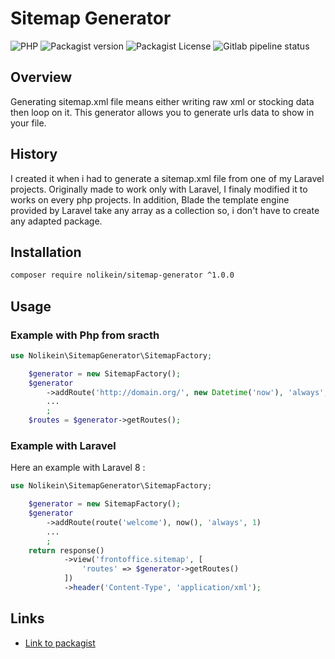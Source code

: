 # Sitemap Generator

![PHP](https://img.shields.io/packagist/php-v/nolikein/sitemap-generator) ![Packagist version](https://img.shields.io/packagist/v/nolikein/sitemap-generator) ![Packagist License](https://img.shields.io/packagist/l/nolikein/sitemap-generator) ![Gitlab pipeline status](https://img.shields.io/gitlab/pipeline/Come-Wasik/sitemap-generator/master)

## Overview

Generating sitemap.xml file means either writing raw xml or stocking data then loop on it. This generator allows you to generate urls data to show in your file.

## History

I created it when i had to generate a sitemap.xml file from one of my Laravel projects. Originally made to work only with Laravel, I finaly modified it to works on every php projects. In addition, Blade the template engine provided by Laravel take any array as a collection so, i don't have to create any adapted package.

## Installation

```bash
composer require nolikein/sitemap-generator ^1.0.0
```

## Usage

### Example with Php from sracth

```php
use Nolikein\SitemapGenerator\SitemapFactory;

    $generator = new SitemapFactory();
    $generator
        ->addRoute('http://domain.org/', new Datetime('now'), 'always', 1)
        ...
        ;
    $routes = $generator->getRoutes();
```

### Example with Laravel
Here an example with Laravel 8 :

```php
use Nolikein\SitemapGenerator\SitemapFactory;

    $generator = new SitemapFactory();
    $generator
        ->addRoute(route('welcome'), now(), 'always', 1)
        ...
        ;
    return response()
            ->view('frontoffice.sitemap', [
                'routes' => $generator->getRoutes()
            ])
            ->header('Content-Type', 'application/xml');

```

## Links

+ [Link to packagist](https://packagist.org/packages/nolikein/sitemap-generator)
